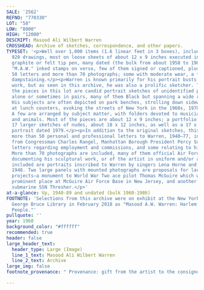 ```yaml
---
SALE: '2562'
REFNO: "770330"
LOT: "58"
LOW: "8000"
HIGH: "12000"
DESCRIPT: Masood Ali Wilbert Warren
CROSSHEAD: Archive of sketches, correspondence, and other papers.
TYPESET: '<p>Well over 1,000 items (1.6 linear feet in 3 boxes), including: more than
  920 drawings, most on loose sheets of about 12 x 9 inches executed in conté crayon,
  graphite or felt tip pen, many dated (the bulk from about 1958 to 1989), a few with
  "M.A.W." inked stamps on verso, few of them signed or captioned, plus more than
  50 letters and more than 70 photographs; some with moderate wear, a few with moderate
  dampstaining.</p><p>Warren is known primarily for his portrait busts and other sculptural
  work, but as seen in this archive, he was also a prolific sketcher. The bulk of
  the pieces in this lot are candid portrait sketches of unidentified people, usually
  alone or sometimes in pairs, many of them Black but spanning a wide range of ethnicities.
  His subjects are often depicted on park benches, strolling down sidewalks, or sitting
  at lunch counters, evoking the streets of New York in the 1960s, 1970s, and 1980s.
  A few are arranged by subject matter, with folders devoted to musicians, nudes,
  and animals. Most of the pieces are about 12 x 9 inches; a portfolio box contains
  17 larger sketches of nudes, about 18 x 12 inches, as well as a 17 x 14 watercolor
  portrait dated 1979.</p><p>In addition to the original sketches, this lot includes
  more than 50 personal and professional letters to Warren, 1940–77, including letters
  from Congressman Charles Rangel, Manhattan Borough President Percy Sutton, numerous
  letters regarding employment and commissions, and some relating to his Muslim faith.
  More than 70 photographs are included, many of them official Air Force photographs
  documenting his sculptural work, or of the artist in uniform and/or at work. Also
  included are portraits inscribed to Warren by singers Lena Horne and Kay Starr in
  1948. Two large panels with mounted photographs are proposals for large sculpture
  projects—a monument to World War Two ace pilot Thomas McGuire which was given a
  prominent place at McGuire Air Force Base in New Jersey, and another to the lost
  submarine SSN Thresher.</p>'
at-a-glance: Vp, 1940-89 and undated (bulk 1960-1986)
FOOTNOTE: 'Selections from this archive were on exhibit at the New York Public Library''s
  George Bruce Library in February 2018 as "Masood A.W. Warren: Harlem''s Everyday
  People."'
pullquote: ''
year: 1960
background_color: "#ffffff"
recommended: true
header: false
large_header_text:
  header_type: Large (Image)
  line_1_text: Masood Ali Wilbert Warren
  line_2_text: Archive
large_img: false
footnote_provenance: " Provenance: gift from the artist to the consignor."

---
```


